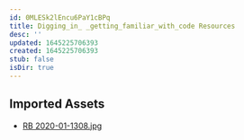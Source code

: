 ```yaml
---
id: 0MLESk2lEncu6PaY1cBPq
title: Digging_in_ _getting_familiar_with_code Resources
desc: ''
updated: 1645225706393
created: 1645225706393
stub: false
isDir: true
---
```

## Imported Assets
- [RB 2020-01-1308.jpg](/assets/rb-2020-01-1308.jpg)
